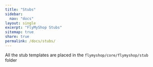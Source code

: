 ```yaml
---
title: "Stubs"
sidebar:
  nav: "docs"
layout: single
excerpt: "FlyMyShop Stubs"
sitemap: true
share: true
permalink: /docs/stubs/
---
```


All the stub templates are placed in the `flymyshop/core/flymyshop/stub` folder

